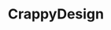 ---
title: CrappyDesign
crosslinks:
- livven
- funny
- xkcd
- dontdeadopeninside
- nocontext
- mildlyinfuriating
- mildlyinteresting
- pics
- WTF
- AskReddit
- ProgrammerHumor
- softwaregore
- accidentalswastika
- jesuschristreddit
- gifs
- keming
- hmmm
- facepalm
- unexpectedfactorial
- OutOfTheLoop
---